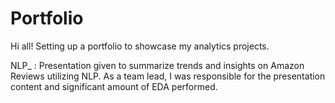# Portfolio

Hi all! Setting up a portfolio to showcase my analytics projects. 

NLP_ : Presentation given to summarize trends and insights on Amazon Reviews utilizing NLP. As a team lead, I was responsible for the presentation content and significant amount of EDA performed.
